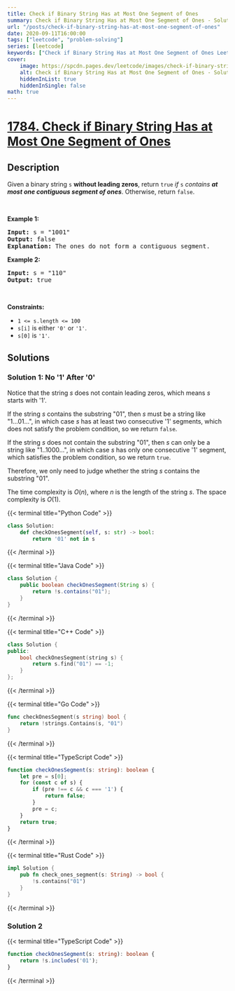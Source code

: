```yaml
---
title: Check if Binary String Has at Most One Segment of Ones
summary: Check if Binary String Has at Most One Segment of Ones - Solution Explained
url: "/posts/check-if-binary-string-has-at-most-one-segment-of-ones"
date: 2020-09-11T16:00:00
tags: ["leetcode", "problem-solving"]
series: [leetcode]
keywords: ["Check if Binary String Has at Most One Segment of Ones LeetCode Solution Explained in all languages", "1784", "leetcode question 1784", "Check if Binary String Has at Most One Segment of Ones", "LeetCode", "leetcode solution in Python3 C++ Java Go PHP Ruby Swift TypeScript Rust C# JavaScript C", "GeeksforGeeks", "InterviewBit", "Coding Ninjas", "HackerRank", "HackerEarth", "CodeChef", "TopCoder", "AlgoExpert", "freeCodeCamp", "Codeforces", "GitHub", "AtCoder", "Samir Paul"]
cover:
    image: https://spcdn.pages.dev/leetcode/images/check-if-binary-string-has-at-most-one-segment-of-ones.webp
    alt: Check if Binary String Has at Most One Segment of Ones - Solution Explained
    hiddenInList: true
    hiddenInSingle: false
math: true
---
```



# [1784. Check if Binary String Has at Most One Segment of Ones](https://leetcode.com/problems/check-if-binary-string-has-at-most-one-segment-of-ones)


## Description

<p>Given a binary string <code>s</code> <strong>​​​​​without leading zeros</strong>, return <code>true</code>​​​ <em>if </em><code>s</code><em> contains <strong>at most one contiguous segment of ones</strong></em>. Otherwise, return <code>false</code>.</p>

<p>&nbsp;</p>
<p><strong class="example">Example 1:</strong></p>

<pre>
<strong>Input:</strong> s = &quot;1001&quot;
<strong>Output:</strong> false
<strong>Explanation: </strong>The ones do not form a contiguous segment.
</pre>

<p><strong class="example">Example 2:</strong></p>

<pre>
<strong>Input:</strong> s = &quot;110&quot;
<strong>Output:</strong> true</pre>

<p>&nbsp;</p>
<p><strong>Constraints:</strong></p>

<ul>
	<li><code>1 &lt;= s.length &lt;= 100</code></li>
	<li><code>s[i]</code>​​​​ is either <code>&#39;0&#39;</code> or <code>&#39;1&#39;</code>.</li>
	<li><code>s[0]</code> is&nbsp;<code>&#39;1&#39;</code>.</li>
</ul>

## Solutions

### Solution 1: No '1' After '0'

Notice that the string $s$ does not contain leading zeros, which means $s$ starts with '1'.

If the string $s$ contains the substring "01", then $s$ must be a string like "1...01...", in which case $s$ has at least two consecutive '1' segments, which does not satisfy the problem condition, so we return `false`.

If the string $s$ does not contain the substring "01", then $s$ can only be a string like "1..1000...", in which case $s$ has only one consecutive '1' segment, which satisfies the problem condition, so we return `true`.

Therefore, we only need to judge whether the string $s$ contains the substring "01".

The time complexity is $O(n)$, where $n$ is the length of the string $s$. The space complexity is $O(1)$.

<!-- tabs:start -->

{{< terminal title="Python Code" >}}
```python
class Solution:
    def checkOnesSegment(self, s: str) -> bool:
        return '01' not in s
```
{{< /terminal >}}

{{< terminal title="Java Code" >}}
```java
class Solution {
    public boolean checkOnesSegment(String s) {
        return !s.contains("01");
    }
}
```
{{< /terminal >}}

{{< terminal title="C++ Code" >}}
```cpp
class Solution {
public:
    bool checkOnesSegment(string s) {
        return s.find("01") == -1;
    }
};
```
{{< /terminal >}}

{{< terminal title="Go Code" >}}
```go
func checkOnesSegment(s string) bool {
	return !strings.Contains(s, "01")
}
```
{{< /terminal >}}

{{< terminal title="TypeScript Code" >}}
```ts
function checkOnesSegment(s: string): boolean {
    let pre = s[0];
    for (const c of s) {
        if (pre !== c && c === '1') {
            return false;
        }
        pre = c;
    }
    return true;
}
```
{{< /terminal >}}

{{< terminal title="Rust Code" >}}
```rust
impl Solution {
    pub fn check_ones_segment(s: String) -> bool {
        !s.contains("01")
    }
}
```
{{< /terminal >}}

<!-- tabs:end -->

### Solution 2

<!-- tabs:start -->

{{< terminal title="TypeScript Code" >}}
```ts
function checkOnesSegment(s: string): boolean {
    return !s.includes('01');
}
```
{{< /terminal >}}

<!-- tabs:end -->

<!-- end -->
